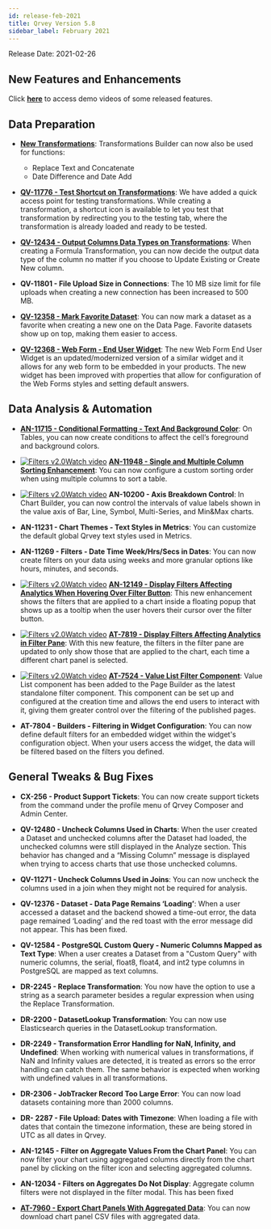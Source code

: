 ```yaml
---
id: release-feb-2021
title: Qrvey Version 5.8
sidebar_label: February 2021
---
```

<div style={{textAlign: "justify"}}/>
Release Date: 2021-02-26

## New Features and Enhancements

Click <a href="/docs/video-training/release/version-5.8" target="_blank"> <strong>here</strong></a> to access demo videos of some released features.

## Data Preparation

-   <a href="/docs/ui-docs/datasets/transformations/" target="_blank"><strong>New Transformations</strong></a>: Transformations Builder can now also be used for functions:
    -   Replace Text and Concatenate
    -   Date Difference and Date Add


-   <a href="/docs/ui-docs/datasets/transformations/" target="_blank"><strong>QV-11776 - Test Shortcut on Transformations</strong></a>: We have added a quick access point for testing transformations. While creating a transformation, a shortcut icon is available to let you test that transformation by redirecting you to the testing tab, where the transformation is already loaded and ready to be tested.

-   <a href="/docs/ui-docs/datasets/transformations/" target="_blank"><strong>QV-12434 - Output Columns Data Types on Transformations</strong></a>: When creating a Formula Transformation, you can now decide the output data type of the column no matter if you choose to Update Existing or Create New column.


-   **QV-11801 - File Upload Size in Connections**: The 10 MB size limit for file uploads when creating a new connection has been increased to 500 MB.

-   <a href="/docs/ui-docs/datasets/datasets/" target="_blank"><strong>QV-12358 - Mark Favorite Dataset</strong></a>: You can now mark a dataset as a favorite when creating a new one on the Data Page. Favorite datasets show up on top, making them easier to access.

-   <a href="/docs/embedding/widgets/data-sources/web-form-end-user/" target="_blank"><strong>QV-12368 - Web Form - End User Widget</strong></a>: The new Web Form End User Widget is an updated/modernized version of a similar widget and it allows for any web form to be embedded in your products. The new widget has been improved with properties that allow for configuration of the Web Forms styles and setting default answers.

## Data Analysis & Automation

-   <a href="/docs/ui-docs/dataviews/chart-builder/"><strong>AN-11715 - Conditional Formatting - Text And Background Color</strong></a>: On Tables, you can now create conditions to affect the cell’s foreground and background colors.

-   <a href="/docs/video-training/release/version-5.8/#simple-and-multiple-column-sorting-enhancements" target="_blank" className="tooltip"><img alt="Filters v2.0" src="https://s3.amazonaws.com/cdn.qrvey.com/documentation_assets/release-notes/video_icon.png#thumbnail-20" className="video-icon-png" /><span className="tooltiptext">Watch video</span></a> <a href="/docs/ui-docs/dataviews/chart-types/"><strong>AN-11948 - Single and Multiple Column Sorting Enhancement</strong></a>: You can now configure a custom sorting order when using multiple columns to sort a table.

-   <a href="/docs/video-training/release/version-5.8/#chart-axis-breakdown-control" target="_blank" className="tooltip"><img alt="Filters v2.0" src="https://s3.amazonaws.com/cdn.qrvey.com/documentation_assets/release-notes/video_icon.png#thumbnail-20" className="video-icon-png" /><span className="tooltiptext">Watch video</span></a> **AN-10200 - Axis Breakdown Control**: In Chart Builder, you can now control the intervals of value labels shown in the value axis of Bar, Line, Symbol, Multi-Series, and Min&Max charts.

-   **AN-11231 - Chart Themes - Text Styles in Metrics**: You can customize the default global Qrvey text styles used in Metrics.

-   **AN-11269 - Filters - Date Time Week/Hrs/Secs in Dates**: You can now create filters on your data using weeks and more granular options like hours, minutes, and seconds.

-   <a href="/docs/video-training/release/version-5.8/#value-list-and-display-filters" target="_blank" className="tooltip"><img alt="Filters v2.0" src="https://s3.amazonaws.com/cdn.qrvey.com/documentation_assets/release-notes/video_icon.png#thumbnail-20" className="video-icon-png" /><span className="tooltiptext">Watch video</span></a> <a href="/docs/ui-docs/filtering-data/working-with-filters/"><strong> AN-12149 - Display Filters Affecting Analytics When Hovering Over Filter Button</strong></a>: This new enhancement shows the filters that are applied to a chart inside a floating popup that shows up as a tooltip when the user hovers their cursor over the filter button.


-   <a href="/docs/video-training/release/version-5.8/#value-list-and-display-filters" target="_blank" className="tooltip"><img alt="Filters v2.0" src="https://s3.amazonaws.com/cdn.qrvey.com/documentation_assets/release-notes/video_icon.png#thumbnail-20" className="video-icon-png" /><span className="tooltiptext">Watch video</span></a> <a href="/docs/ui-docs/filtering-data/working-with-filters/"><strong> AT-7819 - Display Filters Affecting Analytics in Filter Pane</strong></a>: With this new feature, the filters in the filter pane are updated to only show those that are applied to the chart, each time a different chart panel is selected.

-   <a href="/docs/video-training/release/version-5.8/#value-list-and-display-filters" target="_blank" className="tooltip"><img alt="Filters v2.0" src="https://s3.amazonaws.com/cdn.qrvey.com/documentation_assets/release-notes/video_icon.png#thumbnail-20" className="video-icon-png" /><span className="tooltiptext">Watch video</span></a> <a href="/docs/ui-docs/filtering-data/working-with-filters/"><strong> AT-7524 - Value List Filter Component</strong></a>: Value List component has been added to the Page Builder as the latest standalone filter component. This component can be set up and configured at the creation time and allows the end users to interact with it, giving them greater control over the filtering of the published pages.

-   **AT-7804 - Builders - Filtering in Widget Configuration**: You can now define default filters for an embedded widget within the widget's configuration object. When your users access the widget, the data will be filtered based on the filters you defined.

## General Tweaks & Bug Fixes

-   **CX-256 - Product Support Tickets**: You can now create support tickets from the command under the profile menu of Qrvey Composer and Admin Center.

-   **QV-12480 - Uncheck Columns Used in Charts**: When the user created a Dataset and unchecked columns after the Dataset had loaded, the unchecked columns were still displayed in the Analyze section. This behavior has changed and a “Missing Column” message is displayed when trying to access charts that use those unchecked columns.

-   **QV-11271 - Uncheck Columns Used in Joins**: You can now uncheck the columns used in a join when they might not be required for analysis.

-   **QV-12376 - Dataset - Data Page Remains ‘Loading’**: When a user accessed a dataset and the backend showed a time-out error, the data page remained ‘Loading’ and the red toast with the error message did not appear. This has been fixed.

-   **QV-12584 - PostgreSQL Custom Query - Numeric Columns Mapped as Text Type**: When a user creates a Dataset from a "Custom Query" with numeric columns, the serial, float8, float4, and int2 type columns in PostgreSQL are mapped as text columns.


-   **DR-2245 - Replace Transformation**: You now have the option to use a string as a search parameter besides a regular expression when using the Replace Transformation.

-   **DR-2200 - DatasetLookup Transformation**: You can now use Elasticsearch queries in the DatasetLookup transformation.

-   **DR-2249 - Transformation Error Handling for NaN, Infinity, and Undefined**: When working with numerical values in transformations, if NaN and Infinity values are detected, it is treated as errors so the error handling can catch them. The same behavior is expected when working with undefined values in all transformations.

-   **DR-2306 - JobTracker Record Too Large Error**: You can now load datasets containing more than 2000 columns.

-   **DR- 2287 - File Upload: Dates with Timezone**: When loading a file with dates that contain the timezone information, these are being stored in UTC as all dates in Qrvey.

-   **AN-12145 - Filter on Aggregate Values From the Chart Panel**: You can now filter your chart using aggregated columns directly from the chart panel by clicking on the filter icon and selecting aggregated columns.

-   **AN-12034 - Filters on Aggregates Do Not Display**: Aggregate column filters were not displayed in the filter modal. This has been fixed


-   <a href="/docs/ui-docs/dataviews/exporting/" target="_blank"><strong>AT-7960 - Export Chart Panels With Aggregated Data</strong></a>: You can now download chart panel CSV files with aggregated data.
